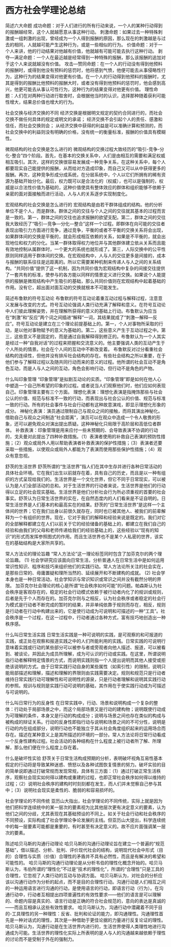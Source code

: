 # 西方社会学理论总结

简述六大命题
成功命题：对于人们进行的所有行动来说，一个人的某种行动得到的报酬越经常，这个人就越愿意从事这种行动。
刺激命题：如果过去一种特殊刺激或一组刺激的出现，曾经成为一个人得到报酬的原因，那么现在的刺激越是与过去的相同，人就越可能产生这种行为，或是一些相似的行为。
价值命题：对于一个人来讲，他的行动结果对他越有价值，他就越有可能可能去执行这种行动。
剥夺—满足命题：一个人在最近越是经常得到一种特殊的报酬，那么该报酬的追加对于这个人来说就越没有价值。
攻击—赞同命题：在一个人的行动没有得到他预料的报酬时，或得到他没有预料的惩罚时，他将感到气愤，他便可能去从事侵略性行为，这种行为的结果变得对他更有价值。在一个人的行动得到他预料的报酬时，尤其是得到的报酬比他预料的报酬大时，或者没有得到他预料的惩罚时，他会感到高兴，他更可能去从事认可性行为，这种行为的结果变得对他更有价值。
理性命题：人们在对两种行动进行取舍时，会根据他当时的认识，选择那种随着获利可能性增大，结果总价值也增大的行为。

社会交换与经济交换的不同
经济交换是根据明文规定的契约合同进行的，而社会交换不做任何具体的规定或明文的承诺；
经济交换不会引起个人的责任、感激和信任，而社会交换则会；
从经济交换中获得的利益是可以准确计算和预测的，而社会交换中的利益则没有明确的价格，没有统一的衡量标准，报酬的价值具有模糊性。

微观结构的社会交换是怎么进行的
微观结构的交换过程大致经历的“吸引-竞争-分化-整合”四个阶段。首先，在基本的交换关系中，人们是由相互的需要和满足权威相互吸引。其次，这样的交换很容易发展成一种竞争关系，在这种关系中，每个人都要现实自己能提供的报酬，从而给对方造成印象，而自己又可以从中获得更多的报酬。再次，这种竞争形成分成系统，在分层系统中，个人以它们所拥有的稀有资源为基础开始分化。最后，权力既可以是合法化的（权威），也可以是强制的，权威是以合法性价值为基础的，这种价值使具有整体效应的群体和组织能够不依赖于亲密的面对面接触而进行活动，人与人的关系逐步实现制度化。

宏观结构的社会交换是怎么进行的
宏观结构是由若干群体组成的结构。他的分析单位不是个人，而是群体。群体之间的交往与个人之间的交往就其基本的过程而言是一致的。第一，群体之间的交往也追求报酬的欲望支配。第二，群体之间的交往我大致经历了“吸引—竞争—分化—整合”这样一个过程。即群体在向可能的交往者表现出吸引力方面进行竞争，通过竞争，平衡的或者不平衡的交换关系将会出现，如果群体间的交换是平衡的，就会形成相互依赖的关系，如果是不平衡的，就会出现地位和权力的分化。当某一群体取得权力地位并与其他群体建立依从关系而且能有效地控制从属群体时，一个更大的系统也就形成了。第三，人际交换中的公平性原则同样适用于群体间的交换。在宏观结构中，人与人的交往更多是间接的，成本与报酬的联系往往是远距离的。所以它需要某种机制来传递人与人之间的关系结构。“共同价值”提供了这一机制，因为共同价值为宏观结构中复杂的间接交往提供了一套共有的标准，使参与的各方能以同样的情景定义进行交换。如果说个人能提供的报酬是微观结构中产生吸引的基础，那么共同价值则在宏观结构中起着基础的作用。没有它，超出面对面互动的交换就根本不可能发生。

简述布鲁默的符号互动论
布鲁默的符号互动论着重互动过程与解释过程，注意意义发展与改变的方式。符号互动论强调人类行动充满了解释和意义。在符号互动论中人们彼此理解姿势，并在理解所获得的意义的基础上行动。布鲁默认为应当在“刺激”和“反应”两个词之间插进“解释”一词，其结果就成了“刺激—解释—反应”。符号互动论是建立在三个理论前提基础上的。第一，个人对事物所采取的行动，是以他对事物赋予的意义为基础的。第二，这些意义产生于互动过程之中。第三，这些意义不是固定的，而是通过自我解释得到修正的。布鲁默认为一个人其实是经过一种“自我对话”的过程来把握和交流意义的。他主要强调人类的互动产生于个人所处的情景。社会在个人间的互动中不断改变着。
布鲁默反对过分看重社会结构的连续性，但他并没有排斥社会结构的存在。有些社会结构之所以重要，在于他们参与了解释过程以及随共同行动而来的意义的过程。他所谓的社会互动不是角色互动，而是人与人之间的互动，角色会影响行动，但行动不是角色的产物。

什么叫印象管理
“印象管理”是拟剧互动论的实质。“印象管理”即是如何在他人心中塑造一个自己所希望的印象的过程。或者说当人们观察他们时，他们应如何表现自己。印象管理主要有三个方面。
理想化表演：理想化表演是指掩饰那些与社会公认的价值、规范与标准不一致的行动，而表现出与社会公认的价值、规范与标准一致的行动。所有的社会事件与社会行动都有这种故意演戏，即显示理想化形象的成分。
神秘化表演：演员通过限制自己与观众之间的接触，而将其演出神秘化。借助自己与观众之间制造“社会距离”，演员可以在观众中造成一个令人敬畏的形象，还可以避免观众对演出提出质疑。这种神秘化只局限于高阶层和高低位者群体。
补救表演：印象管理是用来应付一些未预期的、会导致表演不协调的行动的，戈夫曼对此提出了四种补救措施。（1）表演者使用的补救自己表演的预防性措施；（2）观众或局外人用以帮助表演者补救表演的保护性措施；（3）表演者还要采取一些措施，以使观众或局外人都能为了表演而使用那些保护性措施；（4）观众有意忽视。

舒茨的生活世界
舒茨所谓的“生活世界”指人们在其中生存并进行各种日常活动的具体社会环境。它在我们出生以前就存在着，具有自己的历史，而且是以一种有组织的方式呈现给我们的。生活世界是一个文化世界，但它不同于日常现实，可以被认为是人们全部活动的总和。对于生活世界的行动者来说，生活世界是他们的行动得以立足的社会现实基础。生活世界是他们分析社会行为所必须重视的首要的社会事实。舒茨认为日常生活世界的实在，在自然态度内的人们看来是不证自明的。日常生活世界是人们基本的和最高实在的结果。舒茨的“日常生活世界”是这样一个主体间的世界；它在我们出身以前很久就存在，同时也已被其他人、被我们的前辈解释为一个有组织的世界。现在，它对于我们的解释和经验来说是既定的。我们对它的全部解释都建立在人们以前关于它的经验储备的基础上的，都建立在我们自己的经验和由我们的父母和老师传递给我们的经验基础上的，这些经验以“现有的知识”的形式而发挥参照图式的作用。而且生活世界也不是某个人私密的世界，该实在的基础结构是大家所共享的。

常人方法论的理论旨趣
“常人方法论”这一理论标签同时包含了加芬克尔的两个理论旨趣。
(1)	社会学研究应该面向日常生活，分析普通人在日常生活中是如何运用常识性知识、程序和技巧来组织他们的实践行动。常人方法论所关注的社会实在，是那些日常的、毋庸置疑和理所当然的、延续展开和不断建构的成就。
(2)	社会学本身也是一种日常活动，社会学知识与常识知识或常识之间并没有截然分明的界限。
加芬克尔社会理论的核心是所谓“社会秩序如何可能”的问题。帕森斯认为社会秩序是客观存在的，稳定的社会行动模式依赖于被行动者内化了的规训或规则，后者是先于个人而存在的。加芬克尔则与之相反，认为社会秩序或者稳定的社会行为模式是行动者不断完成的暂时的结果，并非单纯依靠于规则而存在，相反，规则是行动者在行动中构建出来的，它是使行动成为可说明和可描述的一种“工具”。社会秩序是一个过程，在这一过程中，行动者通过各种方式，富有技巧地创造出一种秩序感。

什么叫日常生活实践
日常生活实践是一种可说明的实践，是可观察的和可报道的实践，或正处在观察和报道实践之中的人们所能利用的实践。日常实践的可说明行意味着实践或行动的某些部分可以被参与者或旁观者向他人描述、报道，可以被看到、被谈论，并因此为成员所理解，成为可认识的行动或实践。在这里，所谓说明指行动者解释特定情景的方式，而说明实践则指一个人提出说明而其他人接受或拒绝该说明的方式。由于日常实践行动自身的某些属性（如索引性）的限制，说明只能局部描述和理解，描述和理解的界限则由实践需要决定。规则和规范只是行动者维持日常实践行动可理解性和可说明性的源泉，只是行动者理解和说明其实践行动的参照。规训与规则是实践行动可说明的基础，其作用在于使实践行动成为可描述与可说明的。

什么叫日常行为的反身性
在日常实践中，行动、场景和说明构成一个复杂的整体：行动处于局部场景之中，而这个局部场景又是行动的建构物；说明既使行动成为可理解的条件，本身又是行动的构成成分；说明与场景之间也存在类似的构成与被构成的辩证关系。行动的反身性即指行动与说明和场景之间的不可分性，说明是行动的内在组成部分，说明行动也不能独立于其从社会角度组织起来的运用场合而存在。描述在某种意义上是其所描述的环境的一部分。常人方法论将日常行动看成一个反身性建构过程。社会活动的各种结构在什么程度上被行动者所了解、所理解，那么他们便在什么程度上存在着。

什么是破坏性实验
舒茨关于日常生活构成预期的分析，表明破坏视角互易性基本假定的行动将是导致某种迷惑、愤怒以及各种试图恢复情景的努力。破坏实验的目的简单说即通过打破常规而发现常规，具体有三方面：（1）通过打破正常生活秩序，观察社会现实如何得以建构或重建的过程，也即正常社会秩序如何得以维持的过程；（2）说明社会秩序的建构时时刻刻都在发生，而人们并未觉察自己参与其中；（3）说明社会现实是柔性的、脆弱的和容易损坏的。

社会学理论的不同传统
亚历山大指出，社会学理论的不同传统，实际上就是因为他们把科学连续统中的某一层次的要素视为比其他层次更有决定意义的要素，认为他们之间的分歧，尤其表现在其基础预设的不同上。如关于社会行动和社会秩序的不同预设，实际构成了社会学理论争论发展的主线。但亚历山大提出，科学连续统中的每一层要素可能都是重要的，有时甚至有决定意义的。故不应片面强调某一层次的要素。

陈述哈贝马斯的沟通行动理论
哈贝马斯的沟通行动理论旨在建立一个普遍的“规范基础”，借以描述、分析、批判、评价现代社会的结构，说明现代社会中形式（目的）合理性与实质（价值）合理性的矛盾并不具有必然性，而且是有解决的希望和可能性的。
哈贝马斯的沟通行动理论是从分析韦伯的理性化概念开始的。哈贝马斯认为，韦伯所谓的“理性化”不过是“技术的理性化”，所谓的“合理性”只是工具的合理性，它忽视了人类行动的互动与协调方面。
哈贝马斯认为，对社会的分析应该以沟通行动作为分析的起点，而不是目的合理性行动。沟通行动是人们相互之间的一种运用语言进行沟通的行动，是使用语言的行动，即语言行动（行为）。在沟通行动中，行动者互相提出四项普遍性的有效性要求——他们的语言是可以理解的、命题内容是真实的、语言行动是正确的符合社会规范的，意向的表达是真诚的——而且互相承认这些有效性要求。
哈贝马斯认为，沟通行动中潜藏着不同于目的-工具理性的另一种理性：反省、批判和论证的能力，即沟通理性。沟通理性首先是一种对话式的理性，其次是一种借助于更佳论据的力量进行反复论证的理性。
哈贝马斯认为，沟通行动是在生活世界内进行的，生活世界使得人类理性地进行沟通成为可能。生活世界的理性化实际上所表明的是人与人的沟通越来越依赖于理性的讨论而不是受制于外在的强制力。
